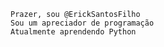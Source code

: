     Prazer, sou @ErickSantosFilho
    Sou um apreciador de programação 
    Atualmente aprendendo Python

<!---
ErickSantosFilho/ErickSantosFilho is a ✨ special ✨ repository because its `README.md` (this file) appears on your GitHub profile.
You can click the Preview link to take a look at your changes.
--->
